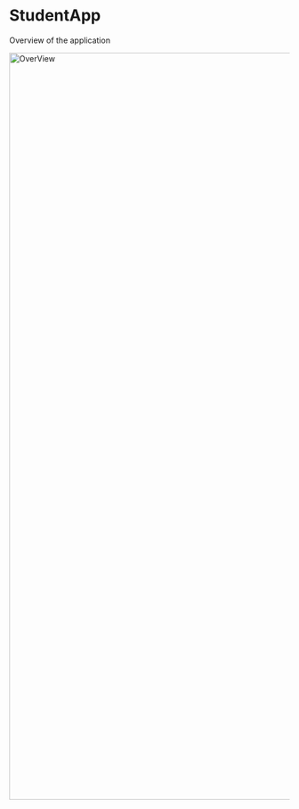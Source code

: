 # StudentApp
Overview of the application

<img width="1340" alt="OverView" src="https://user-images.githubusercontent.com/52082954/190879519-6f6c9b7a-89d3-440d-a196-e4764fab1469.png">
